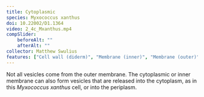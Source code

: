 ```yaml
---
title: Cytoplasmic
species: Myxococcus xanthus 
doi: 10.22002/D1.1364
video: 2_4c_Mxanthus.mp4
compSlider:
    beforeAlt: ""
    afterAlt: ""
collector: Matthew Swulius
features: ["Cell wall (diderm)", "Membrane (inner)", "Membrane (outer)", "Ribosomes", "Storage granules", "Vesicles (cytoplasmic)", "Vesicles (extracellular)"]
---
```


Not all vesicles come from the outer membrane. The cytoplasmic or inner membrane can also form vesicles that are released into the cytoplasm, as in this *Myxococcus xanthus* cell, or into the periplasm.


